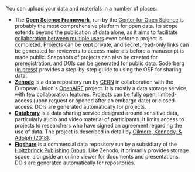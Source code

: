 You can upload your data and materials in a number of places:

* The [**Open Science Framework**](https://osf.io/), run by the [Center for Open Science](https://cos.io) is probably the most comprehensive platform for open data. Its scope extends beyond the publication of data alone, as it aims to facilitate [collaboration between multiple users](http://help.osf.io/m/projects/c/167765) even before a project is completed. [Projects can be kept private](http://help.osf.io/m/projects/l/524048-control-your-privacy-settings), and [secret, read-only links](http://help.osf.io/s/support/m/links_forks/l/524049-create-a-view-only-link-for-a-project) can be generated for reviewers to access materials before a manuscript is made public. Snapshots of projects can also be created for [preregistration](../preregistration/how.md), and [DOIs can be generated for public data](http://help.osf.io/m/sharing/l/524208-create-dois-and-arks). [Soderberg (in press)](https://scholar.google.com/scholar?hl=en&as_sdt=0%2C39&q=soderberg+%22Using+the+Open+Science+Framework+to+share+data%22) provides a step-by-step guide to using the OSF for sharing data.
* [**Zenodo**](https://zenodo.org) is a data repository run by [CERN](https://home.cern/) in collaboration with the European Union's [OpenAIRE](https://www.openaire.eu/) project. It is mostly a data storage service, with few collaboration features. Projects can be fully open, limited-access (upon request or opened after an embargo date) or closed-access. DOIs are generated automatically for projects.
* [**Databrary**](https://databrary.org) is a data sharing service designed around sensitive data, particularly audio and video material of participants. It limits access to projects to researchers who have signed an agreement regarding the use of data. The project is described in detail by [Gilmore, Kennedy, & Adolph (2018)](http://journals.sagepub.com/doi/abs/10.1177/2515245917746500).
* [**Figshare**](https://figshare.com/) is a commercial data repository run by a subsidiary of the [Holtzbrinck Publishing Group](https://en.wikipedia.org/wiki/Holtzbrinck_Publishing_Group). Like Zenodo, it primarily provides storage space, alongside an online viewer for documents and presentations. DOIs are generated automatically for repositories.